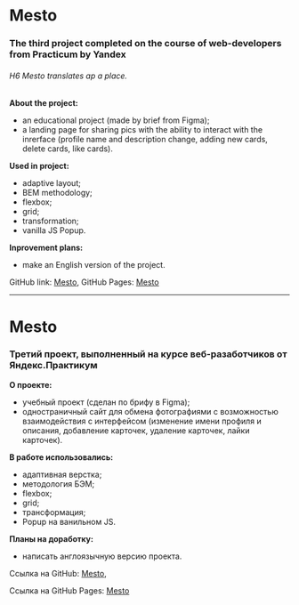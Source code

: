 # Mesto
### The third project completed on the course of web-developers from Practicum by Yandex
###### H6 Mesto translates ap a place.

**About the project:**
* an educational project (made by brief from Figma);
* a landing page for sharing pics with the ability to interact with the inrerface (profile name and description change, adding new cards, delete cards, like cards).

**Used in project:**
* adaptive layout;
* BEM methodology;
* flexbox;
* grid;
* transformation;
* vanilla JS Popup.

**Inprovement plans:**
* make an English version of the project.

GitHub link: [Mesto](https://github.com/MariaSeraya/mesto.git),
GitHub Pages: [Mesto](https://mariaseraya.github.io/mesto/)

------

# Mesto
### Третий проект, выполненный на курсе веб-разаботчиков от Яндекс.Практикум

**О проекте:**
* учебный проект (сделан по брифу в Figma);
* одностраничный сайт для обмена фотографиями с возможностью взаимодействия с интерфейсом (изменение имени профиля и описания, добавление карточек, удаление карточек, лайки карточек).

**В работе использовались:**
* адаптивная верстка;
* методология БЭМ;
* flexbox;
* grid;
* трансформация;
* Popup на ванильном JS.

**Планы на доработку:**
* написать англоязычную версию проекта.

Ссылка на GitHub: [Mesto](https://github.com/MariaSeraya/mesto.git),

Ссылка на GitHub Pages: [Mesto](https://mariaseraya.github.io/mesto/)
